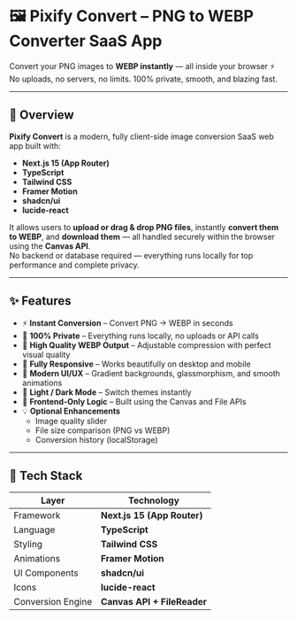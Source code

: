 # 🖼️ Pixify Convert – PNG to WEBP Converter SaaS App

Convert your PNG images to **WEBP instantly** — all inside your browser ⚡  
No uploads, no servers, no limits. 100% private, smooth, and blazing fast.

---

## 🚀 Overview

**Pixify Convert** is a modern, fully client-side image conversion SaaS web app built with:     

- **Next.js 15 (App Router)**   
- **TypeScript**
- **Tailwind CSS**
- **Framer Motion** 
- **shadcn/ui**
- **lucide-react**

It allows users to **upload or drag & drop PNG files**, instantly **convert them to WEBP**, and **download them** — all handled securely within the browser using the **Canvas API**.  
No backend or database required — everything runs locally for top performance and complete privacy.

---

## ✨ Features

- ⚡ **Instant Conversion** – Convert PNG → WEBP in seconds  
- 💾 **100% Private** – Everything runs locally, no uploads or API calls  
- 🎨 **High Quality WEBP Output** – Adjustable compression with perfect visual quality  
- 📱 **Fully Responsive** – Works beautifully on desktop and mobile  
- 🌈 **Modern UI/UX** – Gradient backgrounds, glassmorphism, and smooth animations  
- 🌙 **Light / Dark Mode** – Switch themes instantly  
- 🧠 **Frontend-Only Logic** – Built using the Canvas and File APIs  
- 💡 **Optional Enhancements**
  - Image quality slider  
  - File size comparison (PNG vs WEBP)  
  - Conversion history (localStorage)

---

## 🧠 Tech Stack

| Layer | Technology |
|-------|-------------|
| Framework | **Next.js 15 (App Router)** |
| Language | **TypeScript** |
| Styling | **Tailwind CSS** |
| Animations | **Framer Motion** |
| UI Components | **shadcn/ui** |
| Icons | **lucide-react** |
| Conversion Engine | **Canvas API + FileReader** |


